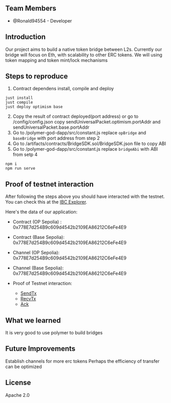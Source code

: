 
## Team Members

- @Ronald94554 - Developer


## Introduction

Our project aims to build a native token bridge between L2s. Currently our bridge will focus on Eth, with scalability to other ERC tokens. We will using token mapping and token mint/lock mechanisms


## Steps to reproduce
1. Contract dependens install, compile and deploy
```
just install
just compile
just deploy optimism base
```
2. Copy the result of contract deployed(port address) or go to /config/config.json copy sendUniversalPacket.optimism.portAddr and sendUniversalPacket.base.portAddr
3. Go to /polymer-god-dapp/src/constant.js replace `opBridge` and `baseBridge` with port address from step 2
4. Go to /artifacts/contracts/BridgeSDK.sol/BridgeSDK.json file to copy ABI
5. Go to /polymer-god-dapp/src/constant.js replace `bridgeAbi` with ABI from setp 4
```
npm i
npm run serve
```

## Proof of testnet interaction

After following the steps above you should have interacted with the testnet. You can check this at the [IBC Explorer](https://explorer.ethdenver.testnet.polymer.zone/).

Here's the data of our application:

- Contract (OP Sepolia) : 0x778E7d254B9c609d4542b2109EA86212C6eFe4E9
- Contract (Base Sepolia): 0x778E7d254B9c609d4542b2109EA86212C6eFe4E9
- Channel (OP Sepolia): 0x778E7d254B9c609d4542b2109EA86212C6eFe4E9
- Channel (Base Sepolia): 0x778E7d254B9c609d4542b2109EA86212C6eFe4E9

- Proof of Testnet interaction:
    - [SendTx](https://optimism-sepolia.blockscout.com/tx/0xe74f6c0ff193b224d8d8d1f9613d4af34e0f0c8de8e175984704bcdadfcb37f2)
    - [RecvTx](https://base-sepolia.blockscout.com/tx/0x0fe292fc4cabd7f37badaf8500c3779a4fcae581e13554e468d3d4d6f54e00de)
    - [Ack](https://base-sepolia.blockscout.com/tx/0x0fe292fc4cabd7f37badaf8500c3779a4fcae581e13554e468d3d4d6f54e00de)

## What we learned

It is very good to use polymer to build bridges

## Future Improvements
Establish channels for more erc tokens
Perhaps the efficiency of transfer can be optimized


## License
Apache 2.0